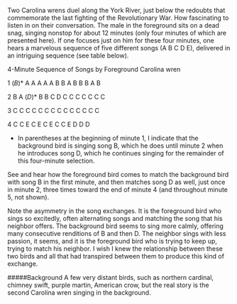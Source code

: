Two Carolina wrens duel along the York River, just below the redoubts that commemorate the last fighting of the Revolutionary War. How fascinating to listen in on their conversation. The male in the foreground sits on a dead snag, singing nonstop for about 12 minutes (only four minutes of which are presented here). If one focuses just on him for these four minutes, one hears a marvelous sequence of five different songs (A B C D E), delivered in an intriguing sequence (see table below).

4-Minute Sequence of Songs by Foreground Carolina wren

1	(_B_)* A A A A A B B A B B B A B

2	B A (_D_)* B B C D C C C C C C C

3	C C C C C C C C C C C C C C

4	C C E C E C E C C E D D D

 * In parentheses at the beginning of minute 1, I indicate that the background bird is singing song B, which he does until minute 2 when he introduces song D, which he continues singing for the remainder of this four-minute selection. 
 
See and hear how the foreground bird comes to match the background bird with song B in the first minute, and then matches song D as well, just once in minute 2, three times toward the end of minute 4 (and throughout minute 5, not shown). 

Note the asymmetry in the song exchanges. It is the foreground bird who sings so excitedly, often alternating songs and matching the song that his neighbor offers. The background bird seems to sing more calmly, offering many consecutive renditions of B and then D. The neighbor sings with less passion, it seems, and it is the foreground bird who is trying to keep up, trying to match his neighbor. I wish I knew the relationship between these two birds and all that had transpired between them to produce this kind of exchange.

#####Background
A few very distant birds, such as northern cardinal, chimney swift, purple martin, American crow, but the real story is the second Carolina wren singing in the background. 
